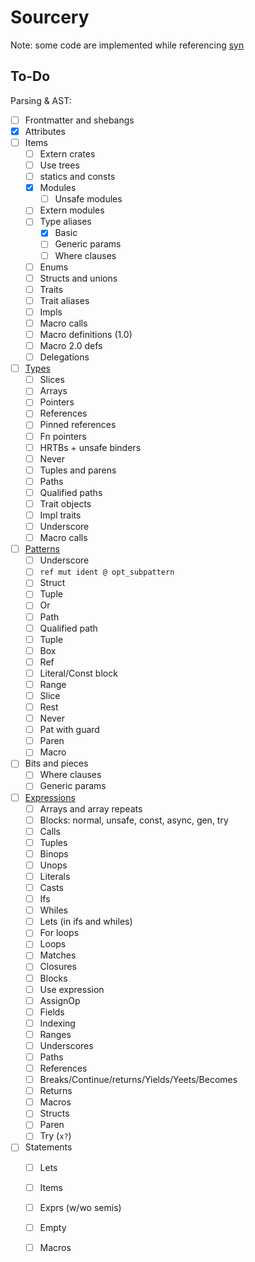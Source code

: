 # Sourcery

Note: some code are implemented while referencing [syn](https://github.com/dtolnay/syn)

## To-Do

Parsing & AST:

- [ ] Frontmatter and shebangs
- [x] Attributes
- [ ] Items
    - [ ] Extern crates
    - [ ] Use trees
    - [ ] statics and consts
    - [x] Modules
        - [ ] Unsafe modules
    - [ ] Extern modules
    - [ ] Type aliases
        - [x] Basic
        - [ ] Generic params
        - [ ] Where clauses
    - [ ] Enums
    - [ ] Structs and unions
    - [ ] Traits
    - [ ] Trait aliases
    - [ ] Impls
    - [ ] Macro calls
    - [ ] Macro definitions (1.0)
    - [ ] Macro 2.0 defs
    - [ ] Delegations
- [ ] [Types](https://doc.rust-lang.org/nightly/nightly-rustc/rustc_ast/ast/enum.TyKind.html)
    - [ ] Slices
    - [ ] Arrays
    - [ ] Pointers
    - [ ] References
    - [ ] Pinned references
    - [ ] Fn pointers
    - [ ] HRTBs + unsafe binders
    - [ ] Never
    - [ ] Tuples and parens
    - [ ] Paths
    - [ ] Qualified paths
    - [ ] Trait objects
    - [ ] Impl traits
    - [ ] Underscore
    - [ ] Macro calls
- [ ] [Patterns](https://doc.rust-lang.org/nightly/nightly-rustc/rustc_ast/ast/enum.PatKind.html)
    - [ ] Underscore
    - [ ] `ref mut ident @ opt_subpattern`
    - [ ] Struct
    - [ ] Tuple
    - [ ] Or
    - [ ] Path
    - [ ] Qualified path
    - [ ] Tuple
    - [ ] Box
    - [ ] Ref
    - [ ] Literal/Const block
    - [ ] Range
    - [ ] Slice
    - [ ] Rest
    - [ ] Never
    - [ ] Pat with guard
    - [ ] Paren
    - [ ] Macro
- [ ] Bits and pieces
    - [ ] Where clauses
    - [ ] Generic params
- [ ] [Expressions](https://doc.rust-lang.org/nightly/nightly-rustc/rustc_ast/ast/enum.ExprKind.html)
    - [ ] Arrays and array repeats
    - [ ] Blocks: normal, unsafe, const, async, gen, try
    - [ ] Calls
    - [ ] Tuples
    - [ ] Binops
    - [ ] Unops
    - [ ] Literals
    - [ ] Casts
    - [ ] Ifs
    - [ ] Whiles
    - [ ] Lets (in ifs and whiles)
    - [ ] For loops
    - [ ] Loops
    - [ ] Matches
    - [ ] Closures
    - [ ] Blocks
    - [ ] Use expression
    - [ ] AssignOp
    - [ ] Fields
    - [ ] Indexing
    - [ ] Ranges
    - [ ] Underscores
    - [ ] Paths
    - [ ] References
    - [ ] Breaks/Continue/returns/Yields/Yeets/Becomes
    - [ ] Returns
    - [ ] Macros
    - [ ] Structs
    - [ ] Paren
    - [ ] Try (`x?`)
- [ ] Statements
    - [ ] Lets
    - [ ] Items
    - [ ] Exprs (w/wo semis)
    - [ ] Empty
    - [ ] Macros

